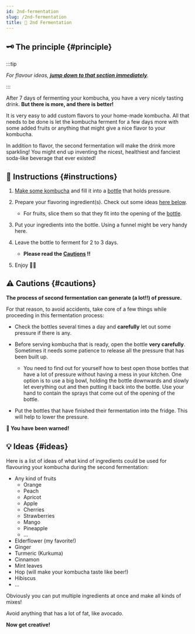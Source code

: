 ```yaml
---
id: 2nd-fermentation
slug: /2nd-fermentation
title: 🍾 2nd Fermentation
---
```


## 🗝 The principle {#principle}

:::tip

_For flavour ideas, **[jump down to that section immediately](/2nd-fermentation#ideas)**._

:::

After 7 days of fermenting your kombucha, you have a very nicely tasting drink. **But there is more,
and there is better!**

It is very easy to add custom flavors to your home-made kombucha. All that needs to be done is let
the kombucha ferment for a few days more with some added fruits or anything that might give a nice
flavor to your kombucha.

In addition to flavor, the second fermentation will make the drink more sparkling! You might end up
inventing the nicest, healthiest and fanciest soda-like beverage that ever existed!

## 📖 Instructions {#instructions}

1. [Make some kombucha](/#simple-recipe) and fill it into a [bottle](/equipment#bottles) that holds
   pressure.
2. Prepare your flavoring ingredient(s). Check out some ideas [here below](/2nd-fermentation#ideas).

    - For fruits, slice them so that they fit into the opening of the [bottle](/equipment#bottles).

3. Put your ingredients into the bottle. Using a funnel might be very handy here.

4. Leave the bottle to ferment for 2 to 3 days.

    - **Please read the [Cautions](/2nd-fermentation#cautions) ‼️**

5. Enjoy 🍾🍺

## ⚠️ Cautions {#cautions}

**The process of second fermentation can generate (a lot‼️) of pressure.**

For that reason, to avoid accidents, take core of a few things while proceeding in this fermentation
process:

-   Check the bottles several times a day and **carefully** let out some pressure if there is any.

-   Before serving kombucha that is ready, open the bottle **very carefully**. Sometimes it needs
    some patience to release all the pressure that has been built up.

    -   You need to find out for yourself how to best open those bottles that have a lot of pressure
        without having a mess in your kitchen. One option is to use a big bowl, holding the bottle
        downwards and slowly let everything out and then putting it back into the bottle. Use your
        hand to contain the sprays that come out of the opening of the bottle.

-   Put the bottles that have finished their fermentation into the fridge. This will help to lower
    the pressure.

**🍾 You have been warned!**

## 💡 Ideas {#ideas}

Here is a list of ideas of what kind of ingredients could be used for flavouring your kombucha
during the second fermentation:

-   Any kind of fruits
    -   Orange
    -   Peach
    -   Apricot
    -   Apple
    -   Cherries
    -   Strawberries
    -   Mango
    -   Pineapple
    -   ...
-   Elderflower (my favorite!)
-   Ginger
-   Turmeric (Kurkuma)
-   Cinnamon
-   Mint leaves
-   Hop (will make your kombucha taste like beer!)
-   Hibiscus
-   ...

Obviously you can put multiple ingredients at once and make all kinds of mixes!

Avoid anything that has a lot of fat, like avocado.

**Now get creative!**
